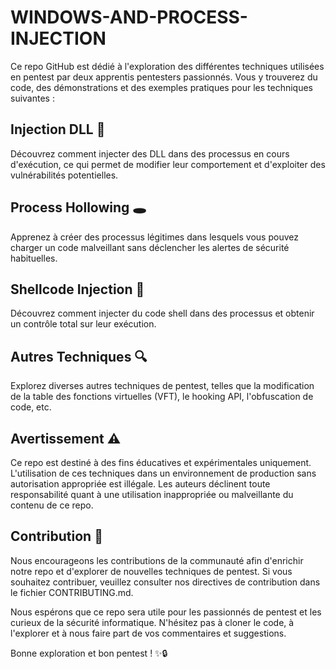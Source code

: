 # WINDOWS-AND-PROCESS-INJECTION

Ce repo GitHub est dédié à l'exploration des différentes techniques utilisées en pentest par deux apprentis pentesters passionnés. Vous y trouverez du code, des démonstrations et des exemples pratiques pour les techniques suivantes :

## Injection DLL 💉
Découvrez comment injecter des DLL dans des processus en cours d'exécution, ce qui permet de modifier leur comportement et d'exploiter des vulnérabilités potentielles.

## Process Hollowing 🕳️
Apprenez à créer des processus légitimes dans lesquels vous pouvez charger un code malveillant sans déclencher les alertes de sécurité habituelles.

## Shellcode Injection 🐚
Découvrez comment injecter du code shell dans des processus et obtenir un contrôle total sur leur exécution.

## Autres Techniques 🔍
Explorez diverses autres techniques de pentest, telles que la modification de la table des fonctions virtuelles (VFT), le hooking API, l'obfuscation de code, etc.

## Avertissement ⚠️
Ce repo est destiné à des fins éducatives et expérimentales uniquement. L'utilisation de ces techniques dans un environnement de production sans autorisation appropriée est illégale. Les auteurs déclinent toute responsabilité quant à une utilisation inappropriée ou malveillante du contenu de ce repo.

## Contribution 🤝
Nous encourageons les contributions de la communauté afin d'enrichir notre repo et d'explorer de nouvelles techniques de pentest. Si vous souhaitez contribuer, veuillez consulter nos directives de contribution dans le fichier CONTRIBUTING.md.

Nous espérons que ce repo sera utile pour les passionnés de pentest et les curieux de la sécurité informatique. N'hésitez pas à cloner le code, à l'explorer et à nous faire part de vos commentaires et suggestions.

Bonne exploration et bon pentest ! ✨🔒

